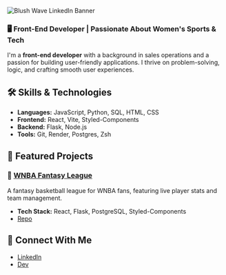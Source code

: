 
<!--
![Hi, I’m Kelsey!](https://github.com/user-attachments/assets/85509a2c-d0b9-47b4-a567-a8953a7c4a50)
-->

![Blush Wave LinkedIn Banner](https://github.com/user-attachments/assets/512e7b33-b661-45cd-816d-2deaa4f2c6af)




### 🖥️ Front-End Developer | Passionate About Women's Sports & Tech

I'm a **front-end developer** with a background in sales operations and a passion for building user-friendly applications. I thrive on problem-solving, logic, and crafting smooth user experiences.

<!---
## 🌎 Check Out My Work  
🚀 [My Portfolio](your-portfolio-link.com)  
--->

## 🛠️ Skills & Technologies  
- **Languages:** JavaScript, Python, SQL, HTML, CSS  
- **Frontend:** React, Vite, Styled-Components  
- **Backend:** Flask, Node.js  
- **Tools:** Git, Render, Postgres, Zsh  

## 📌 Featured Projects  

### 🏀 [WNBA Fantasy League](your-live-project-link.com)  
A fantasy basketball league for WNBA fans, featuring live player stats and team management.  
- **Tech Stack:** React, Flask, PostgreSQL, Styled-Components  
- [Repo](your-github-repo-link)  

<!---
### 🔍 [Women's Sports Watch Guide](your-live-project-link.com)  
Find out where to watch women's sports in your area! Uses location-based search for bars and streaming options.  
- **Tech Stack:** React, Flask, API integration  
- [Repo](your-github-repo-link)  

### 🎨 [Other Project Name](your-live-project-link.com)  
Brief description of your project.  
- **Tech Stack:** React, Flask, SQL  
- [Repo](your-github-repo-link)  
--->

## 🔗 Connect With Me  
- [LinkedIn]([your-linkedin-link](https://www.linkedin.com/in/kelsey-roche/))  
- [Dev]([your-hashnode-link](https://dev.to/kelseyroche))  
<!--
**kelseyroche/kelseyroche** is a ✨ _special_ ✨ repository because its `README.md` (this file) appears on your GitHub profile.

Here are some ideas to get you started:

- 🔭 I’m currently working on ...
- 🌱 I’m currently learning ...
- 👯 I’m looking to collaborate on ...
- 🤔 I’m looking for help with ...
- 💬 Ask me about ...
- 📫 How to reach me: ...
- 😄 Pronouns: ...
- ⚡ Fun fact: ...
-->

